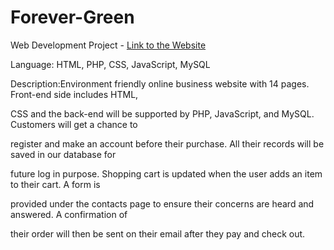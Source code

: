 # Forever-Green

Web Development Project - [Link to the Website](https://groupproject.tejalryerson.repl.co/)

Language: HTML, PHP, CSS, JavaScript, MySQL

Description:Environment friendly online business website with 14 pages. Front-end side includes HTML,

CSS and the back-end will be supported by PHP, JavaScript, and MySQL. Customers will get a chance to

register and make an account before their purchase. All their records will be saved in our database for

future log in purpose. Shopping cart is updated when the user adds an item to their cart. A form is

provided under the contacts page to ensure their concerns are heard and answered. A confirmation of

​their order will then be sent on their email after they pay and check out. 
